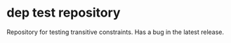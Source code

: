 # dep test repository

Repository for testing transitive constraints.
Has a bug in the latest release.
